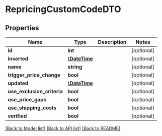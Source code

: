 # RepricingCustomCodeDTO

## Properties
Name | Type | Description | Notes
------------ | ------------- | ------------- | -------------
**id** | **int** |  | [optional] 
**inserted** | [**\DateTime**](\DateTime.md) |  | [optional] 
**name** | **string** |  | [optional] 
**trigger_price_change** | **bool** |  | [optional] 
**updated** | [**\DateTime**](\DateTime.md) |  | [optional] 
**use_exclusion_criteria** | **bool** |  | [optional] 
**use_price_gaps** | **bool** |  | [optional] 
**use_shipping_costs** | **bool** |  | [optional] 
**verified** | **bool** |  | [optional] 

[[Back to Model list]](../README.md#documentation-for-models) [[Back to API list]](../README.md#documentation-for-api-endpoints) [[Back to README]](../README.md)



